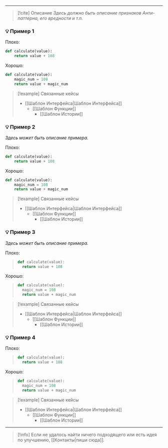 ***

> [!cite] Описание
>_Здесь должно быть описание признаков Анти-паттерна, его вредности и т.п._

### 💡 Пример 1

Плохо:
```python
def calculate(value):
	return value + 108
```

Хорошо:
```python
def calculate(value):
	magic_num = 108
	return value + magic_num
```

> [!example] Связанные кейсы
> - [[Шаблон Интерфейса|Шаблон Интерфейса]]
> 	- [[Шаблон Функции]]
> 		- [[Шаблон Истории]]

### 💡 Пример 2
_Здесь может быть описание примера._

Плохо:
```python
def calculate(value):
	return value + 108
```

Хорошо:
```python
def calculate(value):
	magic_num = 108
	return value + magic_num
```

> [!example] Связанные кейсы
> - [[Шаблон Интерфейса|Шаблон Интерфейса]]
> 	- [[Шаблон Функции]]
> 		- [[Шаблон Истории]]

### 💡 Пример 3
_Здесь может быть описание примера._

Плохо:
>```python
>def calculate(value):
>	return value + 108
>```

Хорошо:
>```python
>def calculate(value):
>	magic_num = 108
>	return value + magic_num
>```

> [!example] Связанные кейсы
> - [[Шаблон Интерфейса|Шаблон Интерфейса]]
> 	- [[Шаблон Функции]]
> 		- [[Шаблон Истории]]

### 💡 Пример 4

Плохо:
>```python
>def calculate(value):
>	return value + 108
>```

Хорошо:
>```python
>def calculate(value):
>	magic_num = 108
>	return value + magic_num
>```

> [!example] Связанные кейсы
> - [[Шаблон Интерфейса|Шаблон Интерфейса]]
> 	- [[Шаблон Функции]]
> 		- [[Шаблон Истории]]

***

> [!info]
> Если не удалось найти ничего подходящего или есть идея по улучшению, [[Контакты|пиши сюда]].
